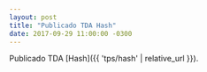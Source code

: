 ```yaml
---
layout: post
title: "Publicado TDA Hash"
date: 2017-09-29 11:00:00 -0300
---
```


Publicado TDA [Hash]({{ 'tps/hash' | relative_url }}).
